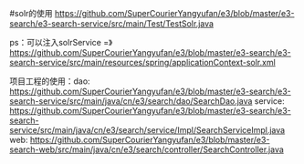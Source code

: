 #solr的使用
https://github.com/SuperCourierYangyufan/e3/blob/master/e3-search/e3-search-service/src/main/Test/TestSolr.java

ps：可以注入solrService
  =》	https://github.com/SuperCourierYangyufan/e3/blob/master/e3-search/e3-search-service/src/main/resources/spring/applicationContext-solr.xml<br/>
    
项目工程的使用：dao: https://github.com/SuperCourierYangyufan/e3/blob/master/e3-search/e3-search-service/src/main/java/cn/e3/search/dao/SearchDao.java 
                service: https://github.com/SuperCourierYangyufan/e3/blob/master/e3-search/e3-search-service/src/main/java/cn/e3/search/service/Impl/SearchServiceImpl.java<br/>
                web: https://github.com/SuperCourierYangyufan/e3/blob/master/e3-search-web/src/main/java/cn/e3/search/controller/SearchController.java<br/>
